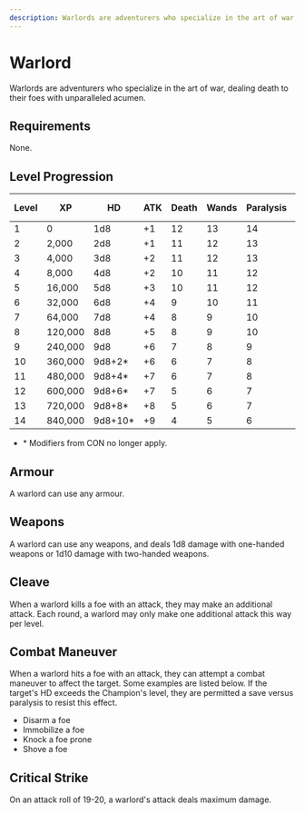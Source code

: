 ```yaml
---
description: Warlords are adventurers who specialize in the art of war, dealing death to their foes with unparalleled acumen.
---
```


# Warlord

Warlords are adventurers who specialize in the art of war, dealing death to their foes with unparalleled acumen.

## Requirements
None.

## Level Progression
|Level|XP|HD|ATK|Death|Wands|Paralysis|Breath Weapon|Spells|
|---|---|---|---|---|---|---|---|---|
|1|0|      1d8|+1|12|13|14|15|16|
|2|2,000|   2d8|+1|11|12|13|14|15|
|3|4,000|   3d8|+2|11|12|13|13|15|
|4|8,000|   4d8|+2|10|11|12|13|14|
|5|16,000|  5d8|+3|10|11|12|12|14|
|6|32,000|  6d8|+4|9|10|11|11|13|
|7|64,000|  7d8|+4|8|9|10|10|12|
|8|120,000| 8d8|+5|8|9|10|10|12|
|9|240,000| 9d8|+6|7|8|9|9|11|
|10|360,000|9d8+2*|+6|6|7|8|8|10|
|11|480,000|9d8+4*|+7|6|7|8|7|10|
|12|600,000|9d8+6*|+7|5|6|7|7|9|
|13|720,000|9d8+8*|+8|5|6|7|6|9|
|14|840,000|9d8+10*|+9|4|5|6|5|8|

- \* Modifiers from CON no longer apply. 

## Armour
A warlord can use any armour.

## Weapons
A warlord can use any weapons, and deals 1d8 damage with one-handed weapons or 1d10 damage with two-handed weapons.

## Cleave
When a warlord kills a foe with an attack, they may make an additional attack. Each round, a warlord may only make one additional attack this way per level.

## Combat Maneuver
When a warlord hits a foe with an attack, they can attempt a combat maneuver to affect the target. Some examples are listed below. If the target's HD exceeds the Champion's level, they are permitted a save versus paralysis to resist this effect.

- Disarm a foe
- Immobilize a foe
- Knock a foe prone
- Shove a foe

## Critical Strike
On an attack roll of 19-20, a warlord's attack deals maximum damage.
